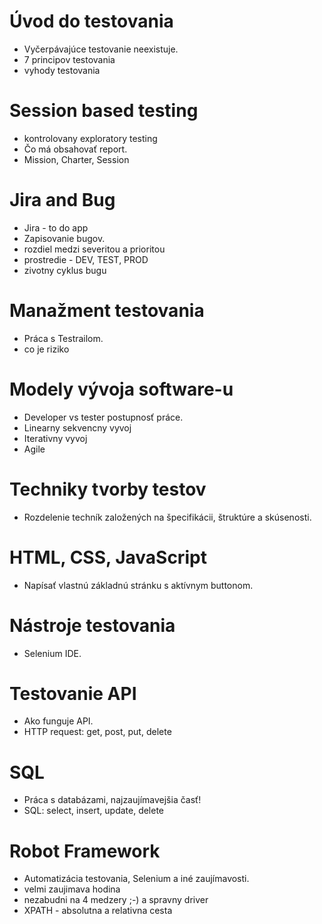 # Úvod do testovania 
- Vyčerpávajúce testovanie neexistuje.
- 7 principov testovania
- vyhody testovania 

# Session based testing 
- kontrolovany exploratory testing
- Čo má obsahovať report. 
- Mission, Charter, Session

# Jira and Bug
- Jira - to do app
- Zapisovanie bugov.
- rozdiel medzi severitou a prioritou
- prostredie - DEV, TEST, PROD
- zivotny cyklus bugu

# Manažment testovania 
- Práca s Testrailom. 
- co je riziko

# Modely vývoja software-u 
- Developer vs tester postupnosť práce. 
- Linearny sekvencny vyvoj
- Iterativny vyvoj
- Agile

# Techniky tvorby testov
- Rozdelenie techník založených na špecifikácii, štruktúre a skúsenosti. 

# HTML, CSS, JavaScript 
- Napísať vlastnú základnú stránku s aktívnym buttonom. 

# Nástroje testovania 
- Selenium IDE. 

# Testovanie API 
- Ako funguje API.
- HTTP request: get, post, put, delete

# SQL 
- Práca s databázami, najzaujímavejšia časť!
- SQL: select, insert, update, delete

# Robot Framework 
- Automatizácia testovania, Selenium a iné zaujímavosti. 
- velmi zaujimava hodina
- nezabudni na 4 medzery ;-) a spravny driver
- XPATH - absolutna a relativna cesta